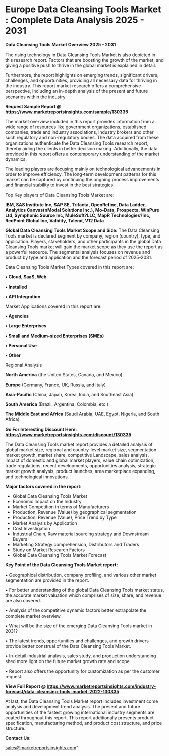 # Europe Data Cleansing Tools Market : Complete Data Analysis 2025 - 2031

<Strong> Data Cleansing Tools Market Overview 2025 - 2031</strong>

The rising technology in Data Cleansing Tools Market is also depicted in this research report. Factors that are boosting the growth of the market, and giving a positive push to thrive in the global market is explained in detail.

Furthermore, the report highlights on emerging trends, significant drivers, challenges, and opportunities, providing all necessary data for thriving in the industry. This report market research offers a comprehensive perspective, including an in-depth analysis of the present and future scenarios within the industry.

<strong>Request Sample Report @ <a href=https://www.marketreportsinsights.com/sample/130335>https://www.marketreportsinsights.com/sample/130335</a></strong>

The market overview included in this report provides information from a wide range of resources like government organizations, established companies, trade and industry associations, industry brokers and other such regulatory and non-regulatory bodies. The data acquired from these organizations authenticate the Data Cleansing Tools research report, thereby aiding the clients in better decision making. Additionally, the data provided in this report offers a contemporary understanding of the market dynamics.

The leading players are focusing mainly on technological advancements in order to improve efficiency. The long-term development patterns for this market can be captured by continuing the ongoing process improvements and financial stability to invest in the best strategies.

Top Key players of Data Cleansing Tools Market are:

<strong>IBM, SAS Institute Inc, SAP SE, Trifacta, OpenRefine, Data Ladder, Analytics Canvas(nModal Solutions Inc.), Mo-Data, Prospecta, WinPure Ltd, Symphonic Source Inc, MuleSoft?LLC, MapR Technologies?Inc, RedPoint Global Inc, Validity, Talend, V12 Data</strong>

<strong><b>Global Data Cleansing Tools Market Scope and Size:</b></strong>
The Data Cleansing Tools market is declared segment by company, region (country), type, and application. Players, stakeholders, and other participants in the global Data Cleansing Tools market will gain the market scope as they use the report as a powerful resource. The segmental analysis focuses on revenue and product by type and application and the forecast period of 2025-2031.

Data Cleansing Tools Market Types covered in this report are:

<strong>• Cloud, SaaS, Web

• Installed

• API Integration</strong>

Market Applications covered in this report are:

<strong>• Agencies

• Large Enterprises

• Small and Medium-sized Enterprises (SMEs)

• Personal Use

• Other</strong> 

Regional Analysis

<strong>North America</strong> (the United States, Canada, and Mexico)

<strong>Europe</strong> (Germany, France, UK, Russia, and Italy)

<strong>Asia-Pacific</strong> (China, Japan, Korea, India, and Southeast Asia)

<strong>South America</strong> (Brazil, Argentina, Colombia, etc.)

<strong>The Middle East and Africa</strong> (Saudi Arabia, UAE, Egypt, Nigeria, and South Africa)

<strong>Go For Interesting Discount Here: <a href=https://www.marketreportsinsights.com/discount/130335>https://www.marketreportsinsights.com/discount/130335</a></strong>

The Data Cleansing Tools market report provides a detailed analysis of global market size, regional and country-level market size, segmentation market growth, market share, competitive Landscape, sales analysis, impact of domestic and global market players, value chain optimization, trade regulations, recent developments, opportunities analysis, strategic market growth analysis, product launches, area marketplace expanding, and technological innovations.

<strong><b>Major factors covered in the report:</b></strong>
<ul>
  <li>Global Data Cleansing Tools Market </li>
  <li>Economic Impact on the Industry</li>
  <li>Market Competition in terms of Manufacturers</li>
  <li>Production, Revenue (Value) by geographical segmentation</li>
  <li>Production, Revenue (Value), Price Trend by Type</li>
  <li>Market Analysis by Application</li>
  <li>Cost Investigation</li>
  <li>Industrial Chain, Raw material sourcing strategy and Downstream Buyers</li>
  <li>Marketing Strategy comprehension, Distributors and Traders</li>
  <li>Study on Market Research Factors</li>
  <li>Global Data Cleansing Tools Market Forecast</li>
</ul>

<strong><b>Key Point of the Data Cleansing Tools Market report:</b></strong>

• Geographical distribution, company profiling, and various other market segmentation are provided in the report.

• For better understanding of the global Data Cleansing Tools market status, the accurate market valuation which comprises of size, share, and revenue are also covered.

• Analysis of the competitive dynamic factors better extrapolate the complete market overview

• What will be the size of the emerging Data Cleansing Tools market in 2031?

• The latest trends, opportunities and challenges, and growth drivers provide better construal of the Data Cleansing Tools Market.

• In-detail industrial analysis, sales study, and production understanding shed more light on the future market growth rate and scope.

• Report also offers the opportunity for customization as per the customer request.

<strong><b>View Full Report @ <a href=https://www.marketreportsinsights.com/industry-forecast/data-cleansing-tools-market-2022-130335>https://www.marketreportsinsights.com/industry-forecast/data-cleansing-tools-market-2022-130335</a></b></strong>


At last, the Data Cleansing Tools Market report includes investment come analysis and development trend analysis. The present and future opportunities of the fastest growing international industry segments are coated throughout this report. This report additionally presents product specification, manufacturing method, and product cost structure, and price structure.

<strong>Contact Us:</strong>

sales@marketreportsinsights.com"
